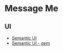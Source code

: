 # Message Me

## UI 

- [Semantic UI](https://semantic-ui.com)
- [Semantic UI - gem](https://github.com/doabit/semantic-ui-sass)
